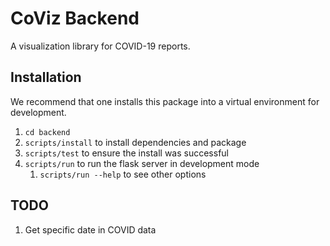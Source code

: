 # CoViz Backend

A visualization library for COVID-19 reports.

## Installation

We recommend that one installs this package into a virtual environment for development.

1. `cd backend`
1. `scripts/install` to install dependencies and package
1. `scripts/test` to ensure the install was successful
1. `scripts/run` to run the flask server in development mode
    1. `scripts/run --help` to see other options

## TODO

1. Get specific date in COVID data
